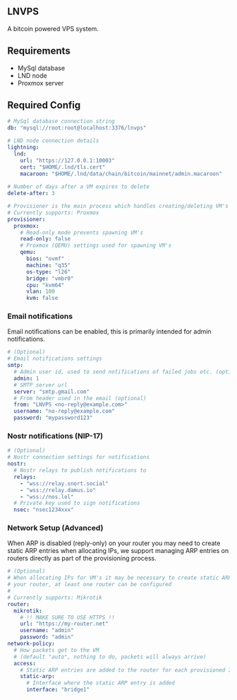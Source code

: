 ## LNVPS

A bitcoin powered VPS system.

## Requirements

- MySql database
- LND node
- Proxmox server

## Required Config

```yaml
# MySql database connection string
db: "mysql://root:root@localhost:3376/lnvps"

# LND node connection details
lightning:
  lnd:
    url: "https://127.0.0.1:10003"
    cert: "$HOME/.lnd/tls.cert"
    macaroon: "$HOME/.lnd/data/chain/bitcoin/mainnet/admin.macaroon"
  
# Number of days after a VM expires to delete
delete-after: 3

# Provisioner is the main process which handles creating/deleting VM's
# Currently supports: Proxmox
provisioner:
  proxmox:
    # Read-only mode prevents spawning VM's
    read-only: false
    # Proxmox (QEMU) settings used for spawning VM's
    qemu:
      bios: "ovmf"
      machine: "q35"
      os-type: "l26"
      bridge: "vmbr0"
      cpu: "kvm64"
      vlan: 100
      kvm: false
```

### Email notifications
Email notifications can be enabled, this is primarily intended for admin notifications.

```yaml
# (Optional) 
# Email notifications settings
smtp:
  # Admin user id, used to send notifications of failed jobs etc. (optional)
  admin: 1
  # SMTP server url
  server: "smtp.gmail.com"
  # From header used in the email (optional)
  from: "LNVPS <no-reply@example.com>"
  username: "no-reply@example.com"
  password: "mypassword123"
```

### Nostr notifications (NIP-17)

```yaml
# (Optional) 
# Nostr connection settings for notifications
nostr:
  # Nostr relays to publish notifications to
  relays:
    - "wss://relay.snort.social"
    - "wss://relay.damus.io"
    - "wss://nos.lol"
  # Private key used to sign notifications
  nsec: "nsec1234xxx"
```

### Network Setup (Advanced)

When ARP is disabled (reply-only) on your router you may need to create static ARP entries when allocating 
IPs, we support managing ARP entries on routers directly as part of the provisioning process.

```yaml
# (Optional) 
# When allocating IPs for VM's it may be necessary to create static ARP entries on 
# your router, at least one router can be configured
#
# Currently supports: Mikrotik
router:
  mikrotik:
    # !! MAKE SURE TO USE HTTPS !!
    url: "https://my-router.net"
    username: "admin"
    password: "admin"
network-policy:
  # How packets get to the VM 
  # (default "auto", nothing to do, packets will always arrive)
  access:
    # Static ARP entries are added to the router for each provisioned IP
    static-arp:
      # Interface where the static ARP entry is added
      interface: "bridge1"
```